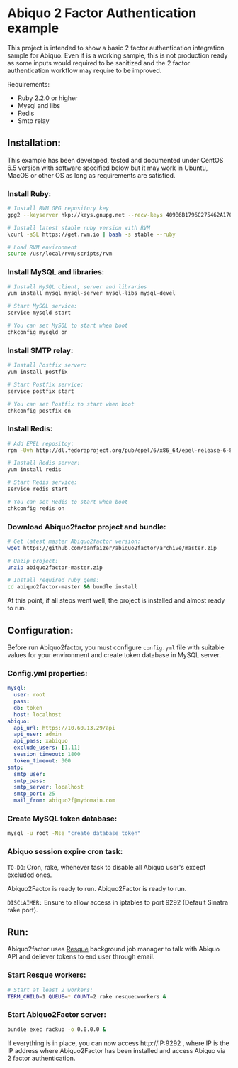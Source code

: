 # Abiquo 2 Factor Authentication example

This project is intended to show a basic 2 factor authentication integration sample for Abiquo. Even if is a working sample, this is not production ready as some inputs would required to be sanitized and the 2 factor authentication workflow may require to be improved.

Requirements:

 * Ruby 2.2.0 or higher
 * Mysql and libs
 * Redis
 * Smtp relay

## Installation:

This example has been developed, tested and documented under CentOS 6.5 version with software specified below but it may work in Ubuntu, MacOS or other OS as long as requirements are satisfied.

### Install Ruby:
```bash
# Install RVM GPG repository key
gpg2 --keyserver hkp://keys.gnupg.net --recv-keys 409B6B1796C275462A1703113804BB82D39DC0E3

# Install latest stable ruby version with RVM
\curl -sSL https://get.rvm.io | bash -s stable --ruby

# Load RVM environment
source /usr/local/rvm/scripts/rvm

```

### Install MySQL and libraries:
```bash
# Install MySQL client, server and libraries
yum install mysql mysql-server mysql-libs mysql-devel

# Start MySQL service:
service mysqld start

# You can set MySQL to start when boot
chkconfig mysqld on
```
### Install SMTP relay:
```bash
# Install Postfix server:
yum install postfix

# Start Postfix service:
service postfix start

# You can set Postfix to start when boot
chkconfig postfix on
```

### Install Redis:
```bash
# Add EPEL repositoy:
rpm -Uvh http://dl.fedoraproject.org/pub/epel/6/x86_64/epel-release-6-8.noarch.rpm

# Install Redis server:
yum install redis

# Start Redis service:
service redis start

# You can set Redis to start when boot
chkconfig redis on
```

### Download Abiquo2factor project and bundle:
```bash
# Get latest master Abiquo2factor version:
wget https://github.com/danfaizer/abiquo2factor/archive/master.zip

# Unzip project:
unzip abiquo2factor-master.zip

# Install required ruby gems:
cd abiquo2factor-master && bundle install
```

At this point, if all steps went well, the project is installed and almost ready to run.

## Configuration:
Before run Abiquo2factor, you must configure <code>config.yml</code> file with suitable values for your environment and create token database in MySQL server.

### Config.yml properties:
```yaml
mysql:
  user: root
  pass:
  db: token
  host: localhost
abiquo:
  api_url: https://10.60.13.29/api
  api_user: admin
  api_pass: xabiquo
  exclude_users: [1,11]
  session_timeout: 1800
  token_timeout: 300
smtp:
  smtp_user:
  smtp_pass:
  smtp_server: localhost
  smtp_port: 25
  mail_from: abiquo2f@mydomain.com
```

### Create MySQL token database:
```bash
mysql -u root -Nse "create database token"
```

### Abiquo session expire cron task:
<code>TO-DO</code>: Cron, rake, whenever task to disable all Abiquo user's except excluded ones.

Abiquo2Factor is ready to run.
Abiquo2Factor is ready to run.

<code>DISCLAIMER:</code> Ensure to allow access in iptables to port 9292 (Default Sinatra rake port).

## Run:
Abiquo2factor uses [Resque](https://github.com/resque/resque) background job manager to talk with Abiquo API and deliever tokens to end user through email.

### Start Resque workers:
```bash
# Start at least 2 workers:
TERM_CHILD=1 QUEUE=* COUNT=2 rake resque:workers &
```

### Start Abiquo2Factor server:
```bash
bundle exec rackup -o 0.0.0.0 &
```

If everything is in place, you can now access http://IP:9292 , where IP is the IP address where Abiquo2Factor has been installed and access Abiquo via 2 factor authentication.
